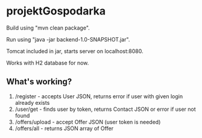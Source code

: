 # projektGospodarka

Build using "mvn clean package".

Run using "java -jar backend-1.0-SNAPSHOT.jar".

Tomcat included in jar, starts server on localhost:8080.

Works with H2 database for now.

## What's working?
1. /register - accepts User JSON, returns error if user with given login already exists
2. /user/get - finds user by token, returns Contact JSON or error if user not found
3. /offers/upload - accept Offer JSON (user token is needed)
4. /offers/all - returns JSON array of Offer

